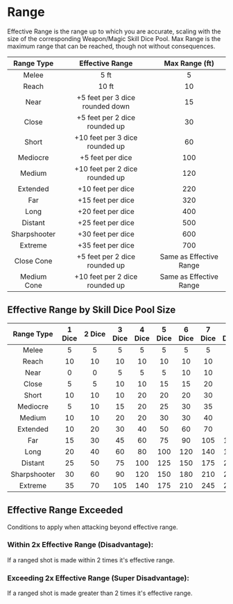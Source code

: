 # Range

Effective Range is the range up to which you are accurate, scaling with the size of the corresponding Weapon/Magic Skill Dice Pool. Max Range is the maximum range that can be reached, though not without consequences.

|  Range Type  |         Effective Range         |     Max Range (ft)     |
| :----------: | :-----------------------------: | :---------------------: |
|    Melee    |              5 ft              |            5            |
|    Reach    |              10 ft              |           10           |
|     Near     | +5 feet per 3 dice rounded down |           15           |
|    Close    |  +5 feet per 2 dice rounded up  |           30           |
|    Short    | +10 feet per 3 dice rounded up |           60           |
|   Mediocre   |        +5 feet per dice        |           100           |
|    Medium    | +10 feet per 2 dice rounded up |           120           |
|   Extended   |        +10 feet per dice        |           220           |
|     Far     |        +15 feet per dice        |           320           |
|     Long     |        +20 feet per dice        |           400           |
|   Distant   |        +25 feet per dice        |           500           |
| Sharpshooter |        +30 feet per dice        |           600           |
|   Extreme   |        +35 feet per dice        |           700           |
|  Close Cone  |  +5 feet per 2 dice rounded up  | Same as Effective Range |
| Medium Cone | +10 feet per 2 dice rounded up | Same as Effective Range |

## Effective Range by Skill Dice Pool Size

|  Range Type  | 1 Dice | 2 Dice | 3 Dice | 4 Dice | 5 Dice | 6 Dice | 7 Dice | 8 Dice | 9 Dice | 10 Dice | 11 Dice | 12 Dice |
| :----------: | :----: | :-----: | :----: | :----: | :----: | :----: | :----: | :----: | :----: | :-----: | :-----: | :-----: |
|    Melee    |   5   |    5    |   5   |   5   |   5   |   5   |   5   |   5   |   5   |    5    |    5    |    5    |
|    Reach    |   10   |   10   |   10   |   10   |   10   |   10   |   10   |   10   |   10   |   10   |   10   |   10   |
|     Near     |   0   |    0    |   5   |   5   |   5   |   10   |   10   |   10   |   15   |   15   |   15   |   15   |
|    Close    |   5   |    5    |   10   |   10   |   15   |   15   |   20   |   20   |   25   |   25   |   30   |   30   |
|    Short    |   10   |   10   |   10   |   20   |   20   |   20   |   30   |   30   |   30   |   40   |   40   |   40   |
|   Mediocre   |   5   |   10   |   15   |   20   |   25   |   30   |   35   |   40   |   45   |   50   |   55   |   60   |
|    Medium    |   10   |   10   |   20   |   20   |   30   |   30   |   40   |   40   |   50   |   50   |   60   |   60   |
|   Extended   |   10   |   20   |   30   |   40   |   50   |   60   |   70   |   80   |   90   |   100   |   110   |   120   |
|     Far     |   15   |   30   |   45   |   60   |   75   |   90   |  105  |  120  |  135  |   150   |   165   |   180   |
|     Long     |   20   |   40   |   60   |   80   |  100  |  120  |  140  |  160  |  180  |   200   |   220   |   240   |
|   Distant   |   25   |   50   |   75   |  100  |  125  |  150  |  175  |  200  |  225  |   250   |   275   |   300   |
| Sharpshooter |   30   |   60   |   90   |  120  |  150  |  180  |  210  |  240  |  270  |   300   |   330   |   360   |
|   Extreme   |   35   |   70   |  105  |  140  |  175  |  210  |  245  |  280  |  315  |   350   |   385   |   420   |

## Effective Range Exceeded

Conditions to apply when attacking beyond effective range.

### Within 2x Effective Range (Disadvantage):

If a ranged shot is made within 2 times it's effective range.

### Exceeding 2x Effective Range (Super Disadvantage):

If a ranged shot is made greater than 2 times it's effective range.
